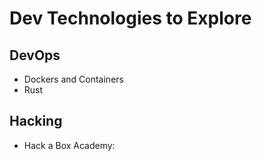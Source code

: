 # Dev Technologies to Explore

## DevOps

- Dockers and Containers  
- Rust

## Hacking

- Hack a Box Academy:


